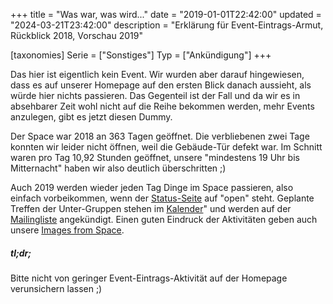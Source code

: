 +++
title = "Was war, was wird..."
date = "2019-01-01T22:42:00"
updated = "2024-03-21T23:42:00"
description = "Erklärung für Event-Eintrags-Armut, Rückblick 2018, Vorschau 2019"

[taxonomies]
Serie = ["Sonstiges"]
Typ = ["Ankündigung"]
+++

Das hier ist eigentlich kein Event. Wir wurden aber darauf hingewiesen, dass es auf unserer Homepage auf den ersten
Blick danach aussieht, als würde hier nichts passieren. Das Gegenteil ist der Fall und da wir es in absehbarer Zeit wohl
nicht auf die Reihe bekommen werden, mehr Events anzulegen, gibt es jetzt diesen Dummy.

Der Space war 2018 an 363 Tagen geöffnet. Die verbliebenen zwei Tage konnten wir leider nicht öffnen, weil die
Gebäude-Tür defekt war. Im Schnitt waren pro Tag 10,92 Stunden geöffnet, unsere "mindestens 19 Uhr bis Mitternacht"
haben wir also deutlich überschritten ;)

Auch 2019 werden wieder jeden Tag Dinge im Space passieren, also einfach vorbeikommen, wenn
der [Status-Seite](https://status.mainframe.io/) auf "open" steht. Geplante Treffen der Unter-Gruppen
stehen im [Kalender](@/events/calendar.md)" und werden auf der [Mailingliste](@/about/communication.md) angekündigt.
Einen guten Eindruck der Aktivitäten geben auch unsere [Images from Space](@/images/ifs/_index.md).

##### tl;dr;

Bitte nicht von geringer Event-Eintrags-Aktivität auf der Homepage verunsichern lassen ;)
